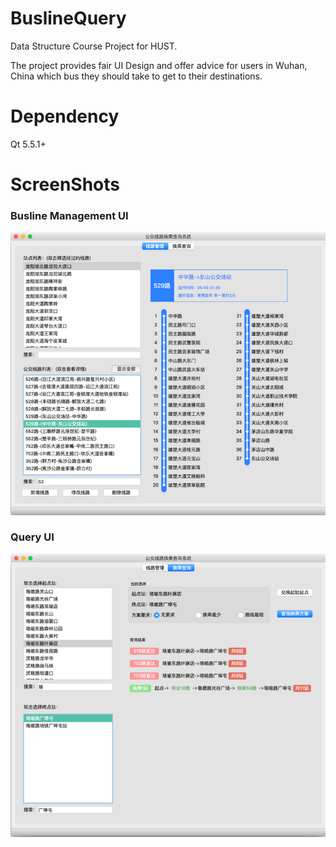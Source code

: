 # BuslineQuery

Data Structure Course Project for HUST.

The project provides fair UI Design and offer advice for users in Wuhan, China which bus they should take to get to their destinations.

# Dependency

Qt 5.5.1+

# ScreenShots

### Busline Management UI

![manage](https://raw.githubusercontent.com/BersL/BuslineQuery/master/Screenshots/manage.png)

### Query UI

![query](https://raw.githubusercontent.com/BersL/BuslineQuery/master/Screenshots/query.png)
